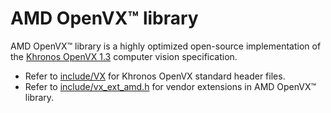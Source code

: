 # AMD OpenVX&trade; library

AMD OpenVX&trade; library is a highly optimized open-source implementation of the [Khronos OpenVX 1.3](https://www.khronos.org/registry/OpenVX/specs/1.3/html/OpenVX_Specification_1_3.html) computer vision specification.


* Refer to [include/VX](include/VX) for Khronos OpenVX standard header files.
* Refer to [include/vx_ext_amd.h](include/vx_ext_amd.h) for vendor extensions in AMD OpenVX&trade; library.
